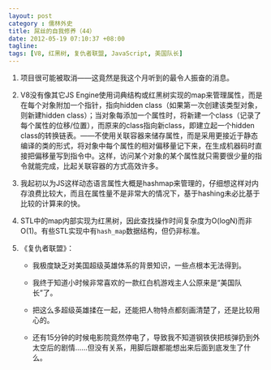 ```yaml
---
layout: post
category : 儒林外史
title: 屌丝的自我修养（44）
date: 2012-05-19 07:10:37 +08:00
tagline:
tags: [V8, 红黑树, 复仇者联盟, JavaScript, 美国队长]
--- 
```


1. 项目很可能被取消——这竟然是我这个月听到的最令人振奋的消息。

2. V8没有像其它JS Engine使用词典结构或红黑树实现的map来管理属性，而是在每个对象附加一个指针，指向hidden class（如果第一次创建该类型对象，则新建hidden class）；当对象每添加一个属性时，将新建一个class（记录了每个属性的位移/位置），而原来的class指向新class，即建立起一个hidden class的转换链表。——不使用关联容器来储存属性，而是采用更接近于静态编译的类的形式，将对象中每个属性的相对偏移量记下来，在生成机器码时直接把偏移量写到指令中。这样，访问某个对象的某个属性就只需要很少量的指令就能完成，比起关联容器的方式高效许多。 

3. 我起初以为JS这样动态语言属性大概是hashmap来管理的，仔细想这样对内存浪费比较大，而且在属性量不是非常大的情况下，基于hashing未必比基于比较的计算来的快。

4. STL中的map内部实现为红黑树，因此查找操作时间复杂度为O(logN)而非O(1)。有些STL实现中有`hash_map`数据结构，但仍非标准。

5. 《复仇者联盟》：

    * 我极度缺乏对美国超级英雄体系的背景知识，一些点根本无法得到。

    * 我终于知道小时候非常喜欢的一款红白机游戏主人公原来是“美国队长”了。

    * 把这么多超级英雄揉在一起，还能把人物特点都刻画清楚了，还是比较用心的。

    * 还有15分钟的时候电影院竟然停电了，导致我不知道钢铁侠把核弹扔到外太空后的剧情……但没有关系，用脚后跟都能想出来后面到底发生了什么。

